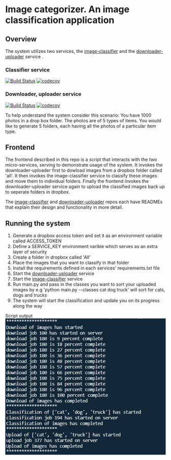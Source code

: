 # Image categorizer. An image classification application

## Overview

The system utilizes two services, the [image-classifier](https://github.com/mungujn/image-classifier) and the [downloader-uploader](https://github.com/mungujn/downloader-uploader) service .

### Classifier service

[![Build Status](https://travis-ci.com/mungujn/image-classifier.svg?branch=master)](https://travis-ci.com/mungujn/image-classifier)
[![codecov](https://codecov.io/gh/mungujn/image-classifier/branch/master/graph/badge.svg)](https://codecov.io/gh/mungujn/image-classifier)

### Downloader, uploader service

[![Build Status](https://travis-ci.com/mungujn/downloader-uploader.svg?branch=master)](https://travis-ci.com/mungujn/downloader-uploader)
[![codecov](https://codecov.io/gh/mungujn/downloader-uploader/branch/master/graph/badge.svg)](https://codecov.io/gh/mungujn/downloader-uploader)

To help understand the system consider this scenario: You have 1000 photos in a drop box folder. The photos are of 5 types of items. You would like to generate 5 folders, each having all the photos of a particular item type.

## Frontend

The frontend described in this repo is a script that interacts with the two micro-services, serving to demonstrate usage of the system. It invokes the downloader-uploader first to dowload images from a dropbox folder called 'all'. It then invokes the image-classifier service to classify these images and move them to individual folders. Finally the frontend invokes the downloader-uploader service again to upload the classified images back up to seperate folders in dropbox.

The [image-classifier](https://github.com/mungujn/image-classifier) and [downloader-uploader](https://github.com/mungujn/downloader-uploader) repos each have  READMEs that explain their design and functionality in more detail.

## Running the system

1. Generate a dropbox access token and set it as an environment variable called ACCESS_TOKEN
2. Define a SERVICE_KEY environment varible which serves as an extra layer of security
3. Create a folder in dropbox called 'All'
4. Place the images that you want to classify in that folder
5. Install the requirements defined in each services' requirements.txt file
6. Start the [downloader-uploader](https://github.com/mungujn/downloader-uploader) service
7. Start the [image-classifier](https://github.com/mungujn/image-classifier) service
8. Run main.py and pass in the classes you want to sort your uploaded images by
   e.g 'python main.py --classes cat dog truck' will sort for cats, dogs and trucks
9. The system will start the classification and update you on its progress along the way

Script output
![Script output](https://raw.githubusercontent.com/mungujn/image-classification-system/master/output.jpg 'Script output')
